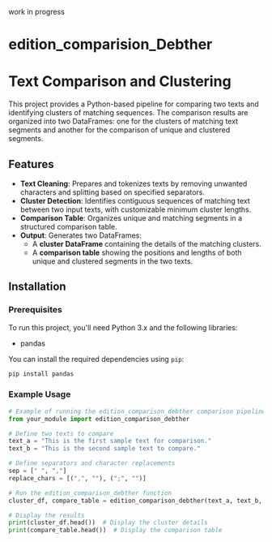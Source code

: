 work in progress

# edition_comparision_Debther
# Text Comparison and Clustering

This project provides a Python-based pipeline for comparing two texts and identifying clusters of matching sequences. The comparison results are organized into two DataFrames: one for the clusters of matching text segments and another for the comparison of unique and clustered segments.

## Features

- **Text Cleaning**: Prepares and tokenizes texts by removing unwanted characters and splitting based on specified separators.
- **Cluster Detection**: Identifies contiguous sequences of matching text between two input texts, with customizable minimum cluster lengths.
- **Comparison Table**: Organizes unique and matching segments in a structured comparison table.
- **Output**: Generates two DataFrames:
  - A **cluster DataFrame** containing the details of the matching clusters.
  - A **comparison table** showing the positions and lengths of both unique and clustered segments in the two texts.

## Installation

### Prerequisites

To run this project, you'll need Python 3.x and the following libraries:

- pandas

You can install the required dependencies using `pip`:

```bash
pip install pandas
```
### Example Usage

```python
# Example of running the edition_comparison_debther comparison pipeline
from your_module import edition_comparison_debther

# Define two texts to compare
text_a = "This is the first sample text for comparison."
text_b = "This is the second sample text to compare."

# Define separators and character replacements
sep = [" ", ","]
replace_chars = [(",", ""), (";", "")]

# Run the edition_comparison_debther function
cluster_df, compare_table = edition_comparison_debther(text_a, text_b, sep=sep, replace_chars=replace_chars, min_cluster_length=2)

# Display the results
print(cluster_df.head())  # Display the cluster details
print(compare_table.head())  # Display the comparison table
```
